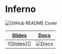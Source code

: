 # Inferno


![GitHub README Cover]()

| [Slides](https://slides.infernet.work) | [Docs](https://docs.infernet.work) |
|-|-|
| ![Slides][] | ![Docs]() |
